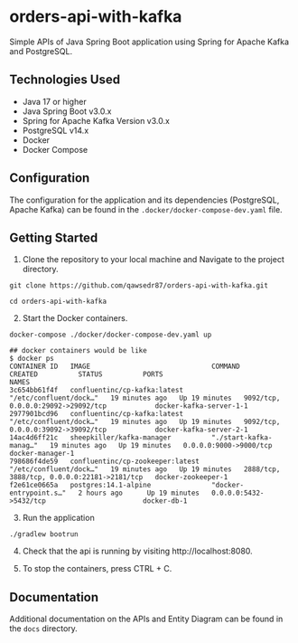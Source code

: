 # orders-api-with-kafka

Simple APIs of Java Spring Boot application using Spring for Apache Kafka and PostgreSQL.

## Technologies Used
- Java 17 or higher
- Java Spring Boot v3.0.x
- Spring for Apache Kafka Version v3.0.x
- PostgreSQL v14.x
- Docker
- Docker Compose

## Configuration
The configuration for the application and its dependencies (PostgreSQL, Apache Kafka) can be found in the `.docker/docker-compose-dev.yaml` file.

## Getting Started
1. Clone the repository to your local machine and Navigate to the project directory.
```shell
git clone https://github.com/qawsedr87/orders-api-with-kafka.git

cd orders-api-with-kafka
```

2. Start the Docker containers.
```shell
docker-compose ./docker/docker-compose-dev.yaml up

## docker containers would be like 
$ docker ps
CONTAINER ID   IMAGE                              COMMAND                  CREATED          STATUS          PORTS                                         NAMES
3c654bb61f4f   confluentinc/cp-kafka:latest       "/etc/confluent/dock…"   19 minutes ago   Up 19 minutes   9092/tcp, 0.0.0.0:29092->29092/tcp            docker-kafka-server-1-1
2977901bcd96   confluentinc/cp-kafka:latest       "/etc/confluent/dock…"   19 minutes ago   Up 19 minutes   9092/tcp, 0.0.0.0:39092->39092/tcp            docker-kafka-server-2-1
14ac4d6ff21c   sheepkiller/kafka-manager          "./start-kafka-manag…"   19 minutes ago   Up 19 minutes   0.0.0.0:9000->9000/tcp                        docker-manager-1
798686f4de59   confluentinc/cp-zookeeper:latest   "/etc/confluent/dock…"   19 minutes ago   Up 19 minutes   2888/tcp, 3888/tcp, 0.0.0.0:22181->2181/tcp   docker-zookeeper-1
f2e61ce0665a   postgres:14.1-alpine               "docker-entrypoint.s…"   2 hours ago      Up 19 minutes   0.0.0.0:5432->5432/tcp                        docker-db-1
```

3. Run the application
```shell
./gradlew bootrun
```

4. Check that the api is running by visiting http://localhost:8080.

5. To stop the containers, press CTRL + C.

## Documentation
Additional documentation on the APIs and Entity Diagram can be found in the `docs` directory.
